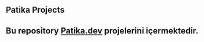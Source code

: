 ## Patika Projects

## Bu repository [Patika.dev](https://www.patika.dev/tr) projelerini içermektedir.